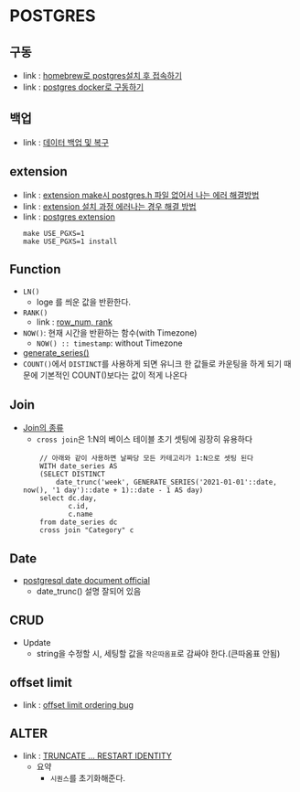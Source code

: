 # POSTGRES

## 구동
- link : [homebrew로 postgres설치 후 접속하기](https://reinvestment.tistory.com/66)
- link : [postgres docker로 구동하기](https://devinlife.com/postgresql/run-postgresql-on-docker/)

## 백업
- link : [데이터 백업 및 복구](https://bhpark.tistory.com/225)

## extension
- link : [extension make시 postgres.h 파일 없어서 나는 에러 해결방법](https://stackoverflow.com/questions/56724622/how-to-fix-postgres-h-file-not-found-problem)
- link : [extension 설치 과정 에러나는 경우 해결 방법](https://effortmakesme.tistory.com/32)
- link : [postgres extension](https://bitnine.tistory.com/536)
    ```
    make USE_PGXS=1
    make USE_PGXS=1 install
    ```

## Function
- ```LN()```
    - loge 를 씌운 값을 반환한다.
- ```RANK()```
    - link : [row_num, rank](https://new-hero.tistory.com/22)
- ```NOW()```: 현재 시간을 반환하는 함수(with Timezone)
    - ```NOW() :: timestamp```: without Timezone
- [generate_series()](https://sas-study.tistory.com/380)
- ```COUNT()```에서 ```DISTINCT```를 사용하게 되면 유니크 한 값들로 카운팅을 하게 되기 때문에 기본적인 COUNT()보다는 값이 적게 나온다

## Join
- [Join의 종류](https://ysyblog.tistory.com/141)
    - ```cross join```은 1:N의 베이스 테이블 초기 셋팅에 굉장히 유용하다
    ```
        // 아래와 같이 사용하면 날짜당 모든 카테고리가 1:N으로 셋팅 된다
        WITH date_series AS
        (SELECT DISTINCT
            date_trunc('week', GENERATE_SERIES('2021-01-01'::date, now(), '1 day')::date + 1)::date - 1 AS day)
        select dc.day,
               c.id,
               c.name
        from date_series dc
        cross join "Category" c
    ```

## Date
- [postgresql date document official](https://www.postgresql.org/docs/current/functions-datetime.html)
    - date_trunc() 설명 잘되어 있음

## CRUD
- Update
    - string을 수정할 시, 세팅할 값을 ```작은따옴표```로 감싸야 한다.(큰따옴표 안됨)

## offset limit
- link : [offset limit ordering bug](https://stackoverflow.com/questions/13580826/postgresql-repeating-rows-from-limit-offset)

## ALTER
- link : [TRUNCATE ... RESTART IDENTITY](https://www.postgresql.org/docs/current/sql-truncate.html)
    - 요약
        - `시퀀스`를 초기화해준다.